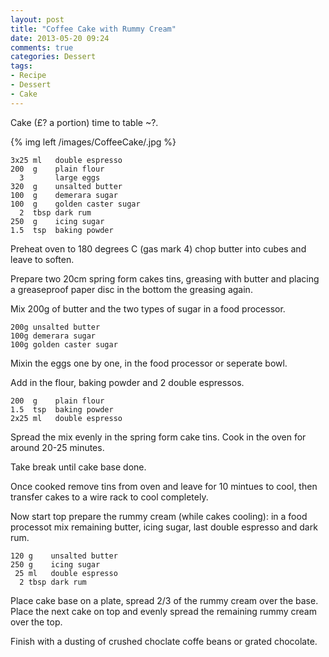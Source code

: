 ```yaml
---
layout: post
title: "Coffee Cake with Rummy Cream"
date: 2013-05-20 09:24
comments: true
categories: Dessert
tags: 
- Recipe
- Dessert
- Cake
---
```


Cake (£? a portion) time to table  ~?.

{% img left /images/CoffeeCake/.jpg %}

    3x25 ml   double espresso
    200  g    plain flour
      3       large eggs
    320  g    unsalted butter
    100  g    demerara sugar
    100  g    golden caster sugar
      2  tbsp dark rum
    250  g    icing sugar
    1.5  tsp  baking powder


Preheat oven to 180 degrees C (gas mark 4)
chop butter into cubes and leave to soften.

Prepare two 20cm spring form cakes tins, greasing with butter and placing a greaseproof paper disc in the bottom the greasing again.

Mix 200g of butter and the two types of sugar in a food processor.

    200g unsalted butter
    100g demerara sugar
    100g golden caster sugar
    
Mixin the eggs one by one, in the food processor or seperate bowl.

Add in the flour, baking powder and 2 double espressos.

    200  g    plain flour
    1.5  tsp  baking powder
    2x25 ml   double espresso
    
Spread the mix evenly in the spring form cake tins.
Cook in the oven for around 20-25 minutes.

Take break until cake base done.

Once cooked remove tins from oven and leave for 10 mintues to cool, then transfer cakes to a wire rack to cool completely.

Now start top prepare the rummy cream (while cakes cooling): in a food processot mix remaining butter, icing sugar, last double espresso and dark rum.

    120 g    unsalted butter
    250 g    icing sugar
     25 ml   double espresso 
      2 tbsp dark rum
      
Place cake base on a plate, spread 2/3 of the rummy cream over the base. 
Place the next cake on top and evenly spread the remaining rummy cream over the top.

Finish with a dusting of crushed choclate coffe beans or grated chocolate.
